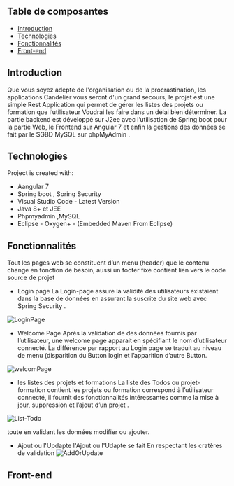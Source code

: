 ## Table de composantes 
* [Introduction](#introduction)
* [Technologies](#technologies)
* [Fonctionnalités](#Fonctionnalités)
* [Front-end](#front-end)

## Introduction
Que vous soyez adepte de l'organisation ou de la procrastination, les applications Candelier vous seront d'un grand secours, le projet est une simple Rest Application qui permet de gérer les listes des projets ou formation que l’utilisateur Voudrai les faire dans un délai bien déterminer.
La partie backend est développé sur J2ee avec l’utilisation de Spring boot pour la partie Web, le Frontend sur Angular 7 et enfin la gestions des données se fait par le SGBD MySQL sur phpMyAdmin .

	
## Technologies
Project is created with:

* Aangular 7
* Spring boot , Spring Security 
* Visual Studio Code - Latest Version
* Java 8+ et JEE
* Phpmyadmin ,MySQL
* Eclipse - Oxygen+ - (Embedded Maven From Eclipse)
	
## Fonctionnalités 
Tout les pages web se constituent d’un menu (header) que le contenu change en fonction de besoin, aussi un footer fixe contient lien vers le code source de projet 


* Login page 
La Login-page assure la validité des utilisateurs existaient dans la base de données en assurant la suscrite du site web avec Spring Security .


![LoginPage](https://user-images.githubusercontent.com/51484343/79798396-37d11a00-8359-11ea-8ccb-fdf96b49c092.png)


* Welcome Page
Après la validation de des données fournis par l’utilisateur, une welcome page apparait en spécifiant le nom d’utilisateur connecté.
La différence par rapport au Login page se traduit au niveau de menu (disparition du Button login et l’apparition d’autre Button.


![welcomPage](https://user-images.githubusercontent.com/51484343/79805418-61447280-8366-11ea-9f32-c5fd08b5f553.png)


* les listes des projets et formations 
La liste des Todos ou projet-formation contient les projets ou formation correspond à l’utilisateur connecté, il fournit des fonctionnalités intéressantes comme la mise à jour, suppression et l’ajout d’un projet .


![List-Todo](https://user-images.githubusercontent.com/51484343/79797192-1f600000-8357-11ea-860b-90504fa32ce3.png)

toute en validant les données modifier ou ajouter.
 
 * Ajout ou l'Updapte 
 l'Ajout ou l'Udapte se fait  En respectant   les cratères de validation 
![AddOrUpdate](https://user-images.githubusercontent.com/51484343/79805629-d3b55280-8366-11ea-9dcc-f61af5604b95.png)



## Front-end
